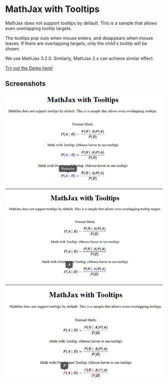 # MathJax with Tooltips

MathJax does not support tooltips by default. This is a sample that allows even overlapping tooltip targets.

The tooltips pop outs when mouse enters, and disappears when mouse leaves. If there are overlapping targets, only the child's tooltip will be shown.

We use MathJax 3.2.0. Similarly, MathJax 2.x can achieve similar effect.

[Try out the Demo here!][link]

## Screenshots

[![screenshot](screenshot-1.png)][link]

<hr>

[![screenshot](screenshot-2.png)][link]

<hr>

[![screenshot](screenshot-3.png)][link]

[link]: https://j3soon.github.io/mathjax-tooltips/
